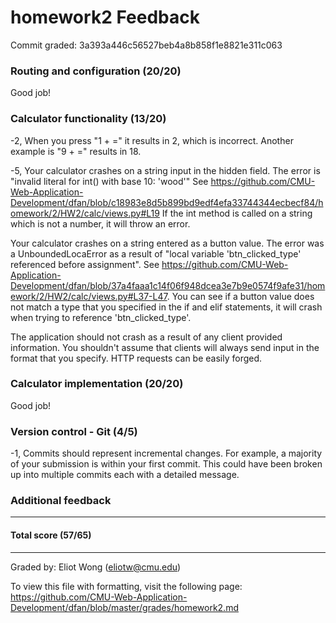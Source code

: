 homework2 Feedback
==================

Commit graded: 3a393a446c56527beb4a8b858f1e8821e311c063

### Routing and configuration (20/20)

Good job!

### Calculator functionality (13/20)

-2, When you press "1 + =" it results in 2, which is incorrect. Another example is "9 + =" results in 18.

-5, Your calculator crashes on a string input in the hidden field. The error is "invalid literal for int() with base 10: 'wood'" See https://github.com/CMU-Web-Application-Development/dfan/blob/c18983e8d5b899bd9edf4efa33744344ecbecf84/homework/2/HW2/calc/views.py#L19 If the int method is called on a string which is not a number, it will throw an error.

Your calculator crashes on a string entered as a button value. The error was a UnboundedLocaError as a result of "local variable 'btn_clicked_type' referenced before assignment". See https://github.com/CMU-Web-Application-Development/dfan/blob/37a4faaa1c14f06f948dcea3e7b9e0574f9afe31/homework/2/HW2/calc/views.py#L37-L47. You can see if a button value does not match a type that you specified in the if and elif statements, it will crash when trying to reference 'btn_clicked_type'.

The application should not crash as a result of any client provided information. You shouldn't assume that clients will always send input in the format that you specify. HTTP requests can be easily forged.

### Calculator implementation (20/20)

Good job!

### Version control - Git (4/5)

-1, Commits should represent incremental changes. For example, a majority of your submission is within your first commit. This could have been broken up into multiple commits each with a detailed message.

### Additional feedback

---

#### Total score (57/65)

---

Graded by: Eliot Wong (eliotw@cmu.edu)

To view this file with formatting, visit the following page: https://github.com/CMU-Web-Application-Development/dfan/blob/master/grades/homework2.md
